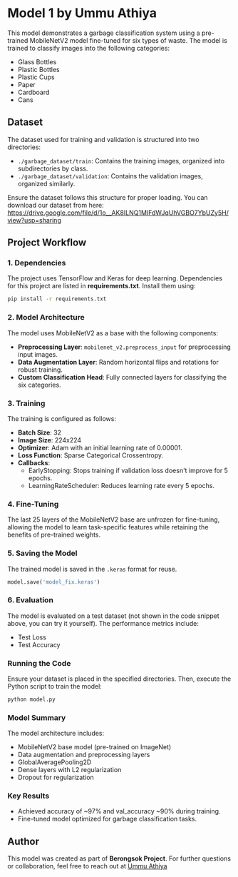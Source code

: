 # Model 1 by Ummu Athiya

This model demonstrates a garbage classification system using a pre-trained MobileNetV2 model fine-tuned for six types of waste. The model is trained to classify images into the following categories:

- Glass Bottles
- Plastic Bottles
- Plastic Cups
- Paper
- Cardboard
- Cans

## Dataset

The dataset used for training and validation is structured into two directories:

- `./garbage_dataset/train`: Contains the training images, organized into subdirectories by class.
- `./garbage_dataset/validation`: Contains the validation images, organized similarly.

Ensure the dataset follows this structure for proper loading. You can download our dataset from here: <br> https://drive.google.com/file/d/1o__AK8ILNQ1MIFdWJqUhVGBO7YbUZy5H/view?usp=sharing

## Project Workflow

### 1. Dependencies

The project uses TensorFlow and Keras for deep learning. Dependencies for this project are listed in **requirements.txt**. Install them using:

```bash
pip install -r requirements.txt
```

### 2. Model Architecture

The model uses MobileNetV2 as a base with the following components:

- **Preprocessing Layer**: `mobilenet_v2.preprocess_input` for preprocessing input images.
- **Data Augmentation Layer**: Random horizontal flips and rotations for robust training.
- **Custom Classification Head**: Fully connected layers for classifying the six categories.

### 3. Training

The training is configured as follows:

- **Batch Size**: 32
- **Image Size**: 224x224
- **Optimizer**: Adam with an initial learning rate of 0.00001.
- **Loss Function**: Sparse Categorical Crossentropy.
- **Callbacks**:
  - EarlyStopping: Stops training if validation loss doesn't improve for 5 epochs.
  - LearningRateScheduler: Reduces learning rate every 5 epochs.

### 4. Fine-Tuning

The last 25 layers of the MobileNetV2 base are unfrozen for fine-tuning, allowing the model to learn task-specific features while retaining the benefits of pre-trained weights.

### 5. Saving the Model

The trained model is saved in the `.keras` format for reuse.

```python
model.save('model_fix.keras')
```

### 6. Evaluation

The model is evaluated on a test dataset (not shown in the code snippet above, you can try it yourself). The performance metrics include:

- Test Loss
- Test Accuracy

### Running the Code

Ensure your dataset is placed in the specified directories. Then, execute the Python script to train the model:

```bash
python model.py
```

### Model Summary

The model architecture includes:

- MobileNetV2 base model (pre-trained on ImageNet)
- Data augmentation and preprocessing layers
- GlobalAveragePooling2D
- Dense layers with L2 regularization
- Dropout for regularization

### Key Results

- Achieved accuracy of \~97% and val_accuracy \~90% during training.
- Fine-tuned model optimized for garbage classification tasks.

## Author

This model was created as part of **Berongsok Project**. For further questions or collaboration, feel free to reach out at [Ummu Athiya ](https://www.linkedin.com/in/ummu-athiya-833b541b7/)

